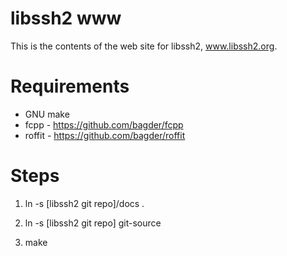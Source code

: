 libssh2 www
===========

This is the contents of the web site for libssh2, www.libssh2.org.

Requirements
============

* GNU make
* fcpp - https://github.com/bagder/fcpp
* roffit - https://github.com/bagder/roffit

Steps
=====
1. ln -s [libssh2 git repo]/docs .

2. ln -s [libssh2 git repo] git-source

3. make
